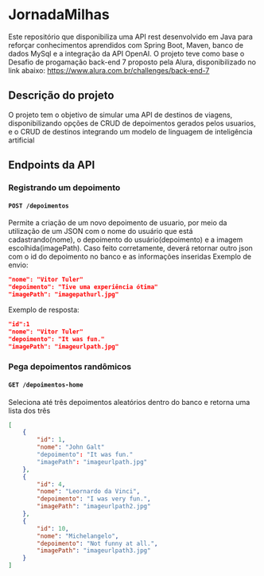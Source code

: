 # JornadaMilhas
Este repositório que disponibiliza uma API rest desenvolvido em Java para reforçar conhecimentos aprendidos com Spring Boot, Maven, banco de dados MySql e a integração da API OpenAI.
O projeto teve como base o Desafio de progamação back-end 7 proposto pela Alura, disponibilizado no link abaixo:
https://www.alura.com.br/challenges/back-end-7

## Descrição do projeto
O projeto tem o objetivo de simular uma API de destinos de viagens, disponibilizando opções de CRUD de depoimentos gerados pelos usuarios, e o CRUD de destinos integrando um modelo de linguagem de inteligência artificial

## Endpoints da API

### Registrando um depoimento
#### ```POST /depoimentos```
Permite a criação de um novo depoimento de usuario, por meio da utilização de um JSON com o nome do usuário que está cadastrando(nome), o depoimento do usuário(depoimento) e a imagem escolhida(imagePath). Caso feito corretamente, deverá retornar outro json com o id do depoimento no banco e as informações inseridas
Exemplo de envio:
```json
"nome": "Vitor Tuler"
"depoimento": "Tive uma experiência ótima"
"imagePath": "imagepathurl.jpg"
```
Exemplo de resposta:
```json
"id":1
"nome": "Vitor Tuler"
"depoimento": "It was fun."
"imagePath": "imageurlpath.jpg"
```

### Pega depoimentos randômicos
#### ```GET /depoimentos-home```
Seleciona até três depoimentos aleatórios dentro do banco e retorna uma lista dos três
```json
[
    {
        "id": 1,
        "nome": "John Galt"
        "depoimento": "It was fun."
        "imagePath": "imageurlpath.jpg"
    },
    {
        "id": 4,
        "nome": "Leornardo da Vinci",
        "depoimento": "I was very fun.",
        "imagePath": "imageurlpath2.jpg"
    },
    {
        "id": 10,
        "nome": "Michelangelo",
        "depoimento": "Not funny at all.",
        "imagePath": "imageurlpath3.jpg"
    }
]
```
